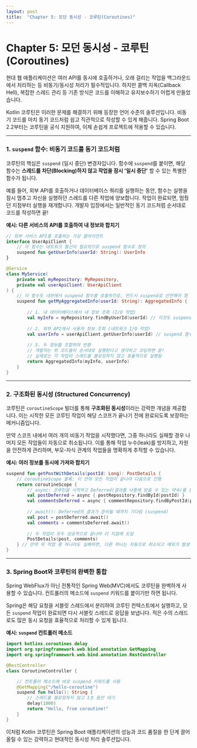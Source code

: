 ```yaml
---
layout: post
title:  "Chapter 5: 모던 동시성 - 코루틴(Coroutines)"
---
```

# Chapter 5: 모던 동시성 - 코루틴(Coroutines)

현대 웹 애플리케이션은 여러 API를 동시에 호출하거나, 오래 걸리는 작업을 백그라운드에서 처리하는 등 비동기/동시성 처리가 필수적입니다. 하지만 콜백 지옥(Callback Hell), 복잡한 스레드 관리 등 기존 방식은 코드를 이해하고 유지보수하기 어렵게 만들었습니다.

Kotlin 코루틴은 이러한 문제를 해결하기 위해 등장한 언어 수준의 솔루션입니다. 비동기 코드를 마치 동기 코드처럼 쉽고 직관적으로 작성할 수 있게 해줍니다. Spring Boot 2.2부터는 코루틴을 공식 지원하여, 이제 손쉽게 프로젝트에 적용할 수 있습니다.

---

### 1. `suspend` 함수: 비동기 코드를 동기 코드처럼

코루틴의 핵심은 `suspend` (일시 중단) 변경자입니다. 함수에 `suspend`를 붙이면, 해당 함수는 **스레드를 차단(Blocking)하지 않고 작업을 잠시 '일시 중단'** 할 수 있는 특별한 함수가 됩니다.

예를 들어, 외부 API를 호출하거나 데이터베이스 쿼리를 실행하는 동안, 함수는 실행을 잠시 멈추고 자신을 실행하던 스레드를 다른 작업에 양보합니다. 작업이 완료되면, 멈췄던 지점부터 실행을 재개합니다. 개발자 입장에서는 일반적인 동기 코드처럼 순서대로 코드를 작성하면 끝!

**예시: 다른 서비스의 API를 호출하여 내 정보와 합치기**

```kotlin
// 외부 서비스 API를 호출하는 가상 클라이언트
interface UserApiClient {
    // 이 함수는 네트워크 통신이 필요하므로 suspend 함수로 정의
    suspend fun getUserInfo(userId: String): UserInfo
}

@Service
class MyService(
    private val myRepository: MyRepository,
    private val userApiClient: UserApiClient
) {
    // 이 함수도 내부에서 suspend 함수를 호출하므로, 반드시 suspend로 선언해야 함
    suspend fun getMyAggregatedInfo(userId: String): AggregatedInfo {
        
        // 1. 내 데이터베이스에서 내 정보 조회 (I/O 작업)
        val myInfo = myRepository.findByUserId(userId) // 이것도 suspend 함수라고 가정
        
        // 2. 외부 API에서 사용자 정보 조회 (네트워크 I/O 작업)
        val userInfo = userApiClient.getUserInfo(userId) // suspend 함수 호출
        
        // 3. 두 정보를 조합하여 반환
        // 개발자는 위 코드들이 순서대로 실행된다고 생각하고 코딩하면 끝!
        // 실제로는 각 작업이 스레드를 블로킹하지 않고 효율적으로 실행됨
        return AggregatedInfo(myInfo, userInfo)
    }
}
```

---

### 2. 구조화된 동시성 (Structured Concurrency)

코루틴은 `coroutineScope` 빌더를 통해 **구조화된 동시성**이라는 강력한 개념을 제공합니다. 이는 시작한 모든 코루틴 작업이 해당 스코프가 끝나기 전에 완료되도록 보장하는 메커니즘입니다.

만약 스코프 내에서 여러 개의 비동기 작업을 시작했다면, 그중 하나라도 실패할 경우 나머지 모든 작업들이 자동으로 취소됩니다. 이를 통해 작업 누수(leak)를 방지하고, 자원을 안전하게 관리하며, 부모-자식 관계의 작업들을 명확하게 추적할 수 있습니다.

**예시: 여러 정보를 동시에 가져와 합치기**

```kotlin
suspend fun getPostWithDetails(postId: Long): PostDetails {
    // coroutineScope 블록: 이 안의 모든 작업이 끝나야 다음으로 진행
    return coroutineScope {
        // async: 코루틴을 시작하고 Deferred(결과를 나중에 받을 수 있는 약속)를 반환
        val postDeferred = async { postRepository.findById(postId) }
        val commentsDeferred = async { commentRepository.findByPostId(postId) }
        
        // await(): Deferred의 결과가 준비될 때까지 기다림 (suspend)
        val post = postDeferred.await()
        val comments = commentsDeferred.await()
        
        // 두 작업이 모두 성공적으로 끝나야 이 지점에 도달
        PostDetails(post, comments)
    } // 만약 위 작업 중 하나라도 실패하면, 다른 하나는 자동으로 취소되고 예외가 발생
}
```

---

### 3. Spring Boot와 코루틴의 완벽한 통합

Spring WebFlux가 아닌 전통적인 Spring Web(MVC)에서도 코루틴을 완벽하게 사용할 수 있습니다. 컨트롤러의 메소드에 `suspend` 키워드를 붙이기만 하면 됩니다.

Spring은 해당 요청을 서블릿 스레드에서 분리하여 코루틴 컨텍스트에서 실행하고, 모든 `suspend` 작업이 완료되면 다시 서블릿 스레드로 응답을 보냅니다. 적은 수의 스레드로도 많은 동시 요청을 효율적으로 처리할 수 있게 됩니다.

**예시: `suspend` 컨트롤러 메소드**

```kotlin
import kotlinx.coroutines.delay
import org.springframework.web.bind.annotation.GetMapping
import org.springframework.web.bind.annotation.RestController

@RestController
class CoroutineController {

    // 컨트롤러 메소드에 바로 suspend 키워드를 사용
    @GetMapping("/hello-coroutine")
    suspend fun hello(): String {
        // 스레드를 블로킹하지 않고 1초 동안 대기
        delay(1000) 
        return "Hello, from coroutine!"
    }
}
```
이처럼 Kotlin 코루틴은 Spring Boot 애플리케이션의 성능과 코드 품질을 한 단계 끌어올릴 수 있는 강력하고 현대적인 동시성 처리 솔루션입니다. 
